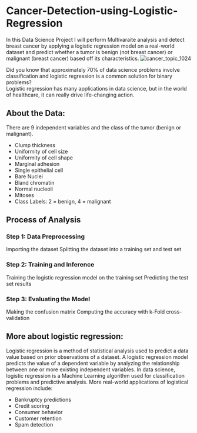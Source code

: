 # Cancer-Detection-using-Logistic-Regression
In this Data Science Project I will perform Multivaraite analysis and detect breast cancer by applying a logistic regression model on a real-world dataset and predict whether a tumor is benign (not breast cancer) or malignant (breast cancer) based off its characteristics.
![cancer_topic_1024](https://github.com/user-attachments/assets/78e4b905-5b1d-4d11-bdce-aa8589217f5d)


Did you know that approximately 70% of data science problems involve classification and logistic regression is a common solution for binary problems?
<br/>Logistic regression has many applications in data science, but in the world of healthcare, it can really drive life-changing action.

## About the Data:
There are 9 independent variables and the class of the tumor (benign or malignant).<br/>
* Clump thickness
* Uniformity of cell size
* Uniformity of cell shape
* Marginal adhesion
* Single epithelial cell
* Bare Nuclei
* Bland chromatin
* Normal nucleoli
* Mitoses
* Class Labels:
2 = benign, 4 = malignant

## Process of Analysis
### Step 1: Data Preprocessing
Importing the dataset
Splitting the dataset into a training set and test set

### Step 2: Training and Inference
Training the logistic regression model on the training set
Predicting the test set results

### Step 3: Evaluating the Model
Making the confusion matrix
Computing the accuracy with k-Fold cross-validation

## More about logistic regression:
Logistic regression is a method of statistical analysis used to predict a data value based on prior observations of a dataset. A logistic regression model predicts the value of a dependent variable by analyzing the relationship between one or more existing independent variables.
In data science, logistic regression is a Machine Learning algorithm used for classification problems and predictive analysis.
More real-world applications of logistical regression include:
* Bankruptcy predictions
* Credit scoring
* Consumer behavior
* Customer retention
* Spam detection
